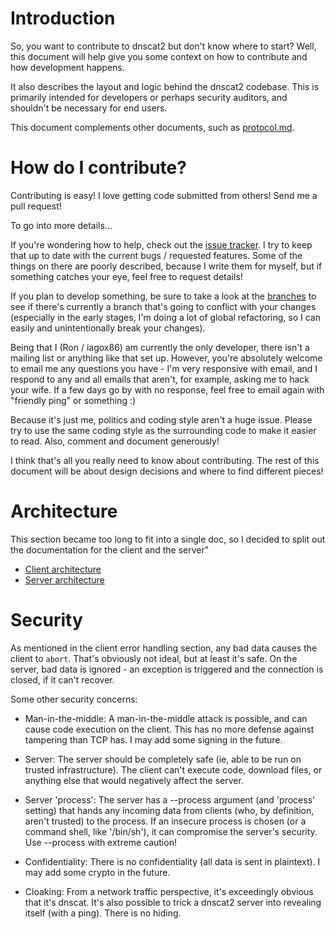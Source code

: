 # Introduction

So, you want to contribute to dnscat2 but don't know where to start?
Well, this document will help give you some context on how to contribute
and how development happens.

It also describes the layout and logic behind the dnscat2 codebase.
This is primarily intended for developers or perhaps security auditors,
and shouldn't be necessary for end users.

This document complements other documents, such as
[protocol.md](protocol.md).

# How do I contribute?

Contributing is easy! I love getting code submitted from others! Send me
a pull request!

To go into more details...

If you're wondering how to help, check out the [issue
tracker](https://github.com/iagox86/dnscat2/issues). I try to keep that
up to date with the current bugs / requested features. Some of the
things on there are poorly described, because I write them for myself,
but if something catches your eye, feel free to request details!

If you plan to develop something, be sure to take a look at the
[branches](https://github.com/iagox86/dnscat2/branches) to see if
there's currently a branch that's going to conflict with your changes
(especially in the early stages, I'm doing a lot of global refactoring,
so I can easily and unintentionally break your changes).

Being that I (Ron / iagox86) am currently the only developer, there
isn't a mailing list or anything like that set up. However, you're
absolutely welcome to email me any questions you have - I'm very
responsive with email, and I respond to any and all emails that aren't,
for example, asking me to hack your wife. If a few days go by with no
response, feel free to email again with "friendly ping" or something :)

Because it's just me, politics and coding style aren't a huge issue.
Please try to use the same coding style as the surrounding code to make
it easier to read. Also, comment and document generously!

I think that's all you really need to know about contributing. The rest
of this document will be about design decisions and where to find
different pieces!

# Architecture

This section became too long to fit into a single doc, so I decided to
split out the documentation for the client and the server"

* [Client architecture](client_architecture.md)
* [Server architecture](server_architecture.md)

# Security

As mentioned in the client error handling section, any bad data causes
the client to `abort`. That's obviously not ideal, but at least it's
safe. On the server, bad data is ignored - an exception is triggered and
the connection is closed, if it can't recover.

Some other security concerns:

* Man-in-the-middle: A man-in-the-middle attack is possible, and can
  cause code execution on the client. This has no more defense against
  tampering than TCP has. I may add some signing in the future.

* Server: The server should be completely safe (ie, able to be run on
  trusted infrastructure). The client can't execute code, download
  files, or anything else that would negatively affect the server.

* Server 'process': The server has a --process argument (and 'process'
  setting) that hands any incoming data from clients (who, by
  definition, aren't trusted) to the process. If an insecure process is
  chosen (or a command shell, like '/bin/sh'), it can compromise the
  server's security. Use --process with extreme caution!

* Confidentiality: There is no confidentiality (all data is sent in
  plaintext). I may add some crypto in the future.

* Cloaking: From a network traffic perspective, it's exceedingly obvious that
  it's dnscat. It's also possible to trick a dnscat2 server into revealing
  itself (with a ping). There is no hiding.
